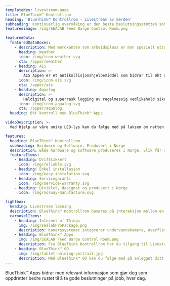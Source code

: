 ```yaml
---
templateKey: livestream-page
title: BlueThink™ Kontrollrom
heading: 'BlueThink™ Kontrollrom - Livestream av merden'
subheading: Kontinuerlig overvåking er den beste beslutningsstøtten som finnes. Med vår unike kamerateknologi og software, som kommuniserer sammen (IoT), får du høykvalitets overvåkingsbilder rett inn i ditt BlueThink™ Kontrollrom. Et krystallklart blikk på det som foregår i merdene, kan bidra til høyere forutsigbarhet, lavere dødelighet og bedre fiskevelferd.
featuredimage: /img/SEALAB Feed Barge Control Room.png

featuredData:
  featuredDataBoxes:
    - description: Med merdkanten som arbeidsplass er man spesielt utsatt for sjø, vær og vind - og sikkerhet må derfor tas på alvor. Weather gir deg sanntidsoversikt over værsituasjonen på ditt oppdrettsanlegg.
      heading: Weather
      icon: /img/icon-weather.svg
      cta: /apper/weather
    - heading: AIS
      description: >-
        AIS Appen er et antikollisjonshjelpemiddel som bidrar til økt sikkerhet. AIS-utstyr montert på fôrflåten lar deg se og bli sett av skipsfart i området, samtidig som du kan logge anløp til kjente fartøy.
      icon: /img/icon-ais.svg
      cta: /apper/ais
    - heading: Aqualog
      description: >-
        Heldigital og superrask logging av regelmessig vedlikehold sikrer garantiforhold på utstyret, i tillegg til høy oppetid. Det har aldri vært enklere å holde styr på gjennomføringen av vedlikeholdsoppgaver enn hva det er nå.
      icon: /img/icon-aqualog.svg
      cta: /apper/aqualog
  heading: Økt kontroll med BlueThink™ Apps

videoDescription: >-
  Ved hjelp av våre unike LED-lys kan du følge med på laksen om natten eller på større dybde. LED-lyset følger  kameraet til alle dybder.

features:
  heading: BlueThink™ Kontrollrom
  subheading: Hardware og Software, Produsert i Norge
  description: Både hardware og software produseres i Norge. Slik får du en lynrask levering og driftsikker løsning. Produktene er utviklet slik at de behøver minimalt med vedlikehold og er enkle å installere. Ønsker du livestream fra ditt anlegg, kan vi sette opp et helhetlig system på få timer. Skulle du trenge hjelp, er service telefonen bemannet 24 timer i døgnet.
  featureItems:
    - heading: Driftsikkert
      icon: /img/reliable.svg
    - heading: Enkel installasjon
      icon: /img/easy-instalation.svg
    - heading: Servicegaranti
      icon: /img/service-warranty.svg
    - heading: Utviklet, designet og produsert i Norge
      icon: /img/norway-manufacture.svg

lightbox:
  heading: Livestream løsning
  description: BlueThink™ Kontrollrom baseres på interaksjon mellom en rekke produkter som kombinert gir førsteklasses overvåkning av ditt anlegget.
  carouselItems:
    - heading: Internet of Things
      img: /img/sealabProPackage.png
      description: Kamerasystemet integrerer undervannskamera, overflatekamera, lys, sensorikk, mekanikk og programvare som alle kommuniserer sammen.
    - heading: BlueThink™ Apps
      img: /img/SEALAB Feed Barge Control Room.png
      description: Fra BlueThink Kontrollrom har du tilgang til Livestream i tillegg til alle dine BlueThink™ Apps.
    - heading: BlueThink™ GO
      img: /img/tablet-holding-portrait.jpg
      description: Med BlueThink™ GO kan du følge med på anlegget ditt når som helst, fra hvor som helst.
---
```


BlueThink™ Apps bidrar med relevant informasjon som gjør deg som oppdretter bedre rustet til å ta gode beslutninger på jobb, hver dag.
